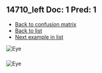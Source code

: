 ## 14710_left Doc: 1 Pred: 1
- [Back to confusion matrix](https://github.com/juliandewit/kaggle_retinopathy/blob/master/matrix.md)
- [Back to list](https://github.com/juliandewit/kaggle_retinopathy/blob/master/lists/11/list.md)
- [Next example in list](https://github.com/juliandewit/kaggle_retinopathy/blob/master/lists/11/14/14805_right.md)

![Eye](https://retinopaty.blob.core.windows.net/size1024/14710_left_1.jpeg)

### 

![Eye]()
